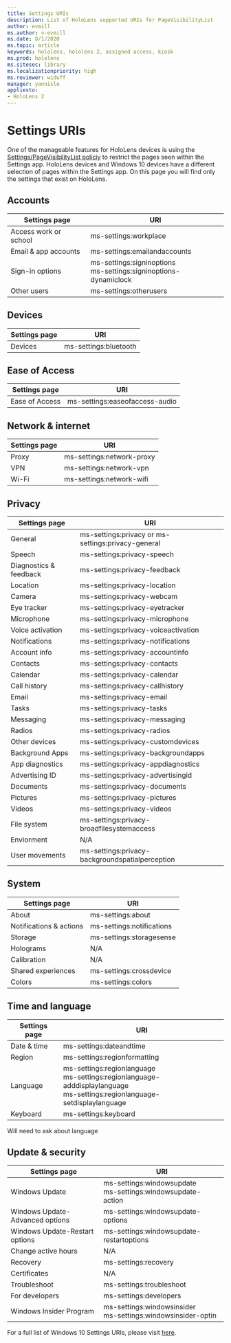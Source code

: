 ```yaml
---
title: Settings URIs
description: List of HoloLens supported URIs for PageVisibilityList
author: evmill
ms.author: v-evmill
ms.date: 8/1/2020
ms.topic: article
keywords: hololens, hololens 2, assigned access, kiosk
ms.prod: hololens
ms.sitesec: library
ms.localizationpriority: high
ms.reviewer: widuff
manager: yannisle
appliesto:
- HoloLens 2
---
```


# Settings URIs

One of the manageable features for HoloLens devices is using the [Settings/PageVisibilityList policiy](https://docs.microsoft.com/windows/client-management/mdm/policy-csp-settings#settings-pagevisibilitylist) to restrict the pages seen within the Settings app. HoloLens devices and Windows 10 devices have a different selection of pages within the Settings app. On this page you will find only the settings that exist on HoloLens. 

## Accounts

|Settings page| URI |
|-------------|-----|
| Access work or school | ms-settings:workplace |
| Email & app accounts  | ms-settings:emailandaccounts |
| Sign-in options | ms-settings:signinoptions<br>ms-settings:signinoptions-dynamiclock |
| Other users | ms-settings:otherusers |

## Devices

|Settings page| URI |
|-------------|-----|
| Devices | ms-settings:bluetooth |

## Ease of Access

|Settings page| URI |
|-------------|-----|
| Ease of Access | ms-settings:easeofaccess-audio |

## Network & internet

|Settings page| URI |
|-------------|-----|
| Proxy | ms-settings:network-proxy |
| VPN | ms-settings:network-vpn |
| Wi-Fi | ms-settings:network-wifi |

## Privacy

|Settings page| URI |
|-------------|-----|
| General | ms-settings:privacy or ms-settings:privacy-general |
| Speech | ms-settings:privacy-speech |
| Diagnostics & feedback | ms-settings:privacy-feedback |
| Location | ms-settings:privacy-location |
| Camera | ms-settings:privacy-webcam |
| Eye tracker | ms-settings:privacy-eyetracker |
| Microphone | ms-settings:privacy-microphone |
| Voice activation | ms-settings:privacy-voiceactivation |
| Notifications | ms-settings:privacy-notifications |
| Account info | ms-settings:privacy-accountinfo |
| Contacts | ms-settings:privacy-contacts |
| Calendar | ms-settings:privacy-calendar |
| Call history | ms-settings:privacy-callhistory |
| Email | ms-settings:privacy-email |
| Tasks | ms-settings:privacy-tasks |
| Messaging | ms-settings:privacy-messaging |
| Radios | ms-settings:privacy-radios |
| Other devices | ms-settings:privacy-customdevices |
| Background Apps | ms-settings:privacy-backgroundapps |
| App diagnostics | ms-settings:privacy-appdiagnostics |
| Advertising ID | ms-settings:privacy-advertisingid |
| Documents | ms-settings:privacy-documents |
| Pictures | ms-settings:privacy-pictures |
| Videos | ms-settings:privacy-videos |
| File system | ms-settings:privacy-broadfilesystemaccess |
| Enviorment | N/A |
| User movements | ms-settings:privacy-backgroundspatialperception |

## System

|Settings page| URI |
|-------------|-----|
| About | ms-settings:about |
| Notifications & actions |	ms-settings:notifications |
| Storage | ms-settings:storagesense |
| Holograms | N/A |
| Calibration | N/A |
| Shared experiences | ms-settings:crossdevice |
| Colors | ms-settings:colors |

## Time and language

|Settings page| URI |
|-------------|-----|
| Date & time | ms-settings:dateandtime |
| Region | ms-settings:regionformatting |
| Language | ms-settings:regionlanguage<br/>ms-settings:regionlanguage-adddisplaylanguage<br/>ms-settings:regionlanguage-setdisplaylanguage |
| Keyboard | ms-settings:keyboard |

Will need to ask about language 

## Update & security

|Settings page| URI |
|-------------|-----|
| Windows Update | ms-settings:windowsupdate<br>ms-settings:windowsupdate-action |
| Windows Update-Advanced options | ms-settings:windowsupdate-options |
| Windows Update-Restart options | ms-settings:windowsupdate-restartoptions |
| Change active hours | N/A |
| Recovery | ms-settings:recovery |
| Certificates | N/A |
| Troubleshoot | ms-settings:troubleshoot |
| For developers | ms-settings:developers |
| Windows Insider Program | ms-settings:windowsinsider <br/>ms-settings:windowsinsider-optin |

For a full list of Windows 10 Settings URIs, please visit [here](https://docs.microsoft.com/windows/uwp/launch-resume/launch-settings-app#ms-settings-uri-scheme-reference). 
